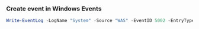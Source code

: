 ### Create event in Windows Events

```powershell
Write-EventLog -LogName "System" -Source "WAS" -EventID 5002 -EntryType Information -Message "Test." -Category 1 -RawData 10,20
```
